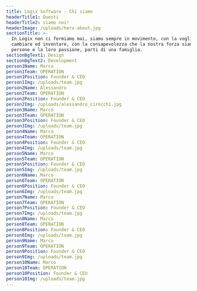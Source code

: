 ```yaml
---
title: Logix Software - Chi siamo
headerTitle1: Questi
headerTitle2: siamo noi!
headerImage: /uploads/hero-about.jpg
sectionTitle: >-
  In Logix non ci fermiamo mai, siamo sempre in movimento, con la voglia di
  cambiare ed inventare, con la consapevolezza che la nostra forza siano le
  persone e la loro passione, parti di una famiglia.
sectionBgText1: Design
sectionBgText2: Development
person1Name: Marco
person1Team: OPERATION
person1Position: Founder & CEO
person1Img: /uploads/team.jpg
person2Name: Alessandro
person2Team: OPERATION
person2Position: Founder & CEO
person2Img: /uploads/alessandro_cirocchi.jpg
person3Name: Marco
person3Team: OPERATION
person3Position: Founder & CEO
person3Img: /uploads/team.jpg
person4Name: Marco
person4Team: OPERATION
person4Position: Founder & CEO
person4Img: /uploads/team.jpg
person5Name: Marco
person5Team: OPERATION
person5Position: Founder & CEO
person5Img: /uploads/team.jpg
person6Name: Marco
person6Team: OPERATION
person6Position: Founder & CEO
person6Img: /uploads/team.jpg
person7Name: Marco
person7Team: OPERATION
person7Position: Founder & CEO
person7Img: /uploads/team.jpg
person8Name: Marco
person8Team: OPERATION
person8Position: Founder & CEO
person8Img: /uploads/team.jpg
person9Name: Marco
person9Team: OPERATION
person9Position: Founder & CEO
person9Img: /uploads/team.jpg
person10Name: Marco
person10Team: OPERATION
person10Position: Founder & CEO
person10Img: /uploads/team.jpg
---
```



